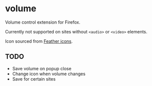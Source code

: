 # volume

Volume control extension for Firefox.

Currently not supported on sites without `<audio>` or `<video>` elements.

Icon sourced from [Feather icons](https://feathericons.com/).

## TODO
- Save volume on popup close
- Change icon when volume changes
- Save for certain sites